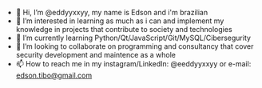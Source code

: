 - 👋 Hi, I’m @eddyyxxyy, my name is Edson and i'm brazilian
- 👀 I’m interested in learning as much as i can and implement my knowledge in projects that contribute to society and technologies
- 🌱 I’m currently learning Python/Qt/JavaScript/Git/MySQL/Cibersegurity
- 💞️ I’m looking to collaborate on programming and consultancy that cover security development and maintence as a whole
- 📫 How to reach me in my instagram/LinkedIn: @eeddyyxxyy or e-mail: edson.tibo@gmail.com
